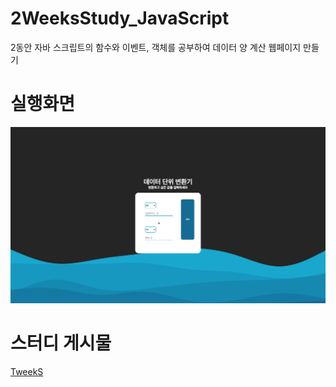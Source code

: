 # 2WeeksStudy_JavaScript
2동안 자바 스크립트의 함수와 이벤트, 객체를 공부하여 데이터 양 계산 웹페이지 만들기

# 실행화면
![image](https://github.com/hyeg0121/2WeeksStudy_JavaScript/blob/main/prototype/main.png)

# 스터디 게시물
<a href="https://hulrud.tistory.com/category/TweekS/season1%3AJS">TweekS</a>
